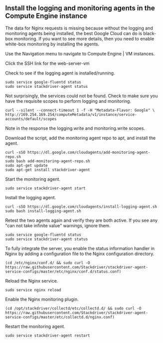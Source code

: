## Install the logging and monitoring agents in the Compute Engine instance
The data for Nginx requests is missing because without the logging and monitoring agents being installed, the best Google Cloud can do is black-box monitoring. If you want to see more details, then you need to enable white-box monitoring by installing the agents.

Use the Navigation menu to navigate to Compute Engine | VM instances.

Click the SSH link for the web-server-vm

Check to see if the logging agent is installed/running.

```
sudo service google-fluentd status
sudo service stackdriver-agent status
```
Not surprisingly, the services could not be found. Check to make sure you have the requisite scopes to perform logging and monitoring.
```
curl --silent --connect-timeout 1 -f -H "Metadata-Flavor: Google" \
http://169.254.169.254/computeMetadata/v1/instance/service-accounts/default/scopes
```
Note in the response the logging.write and monitoring.write scopes.

Download the script, add the monitoring agent repo to apt, and install the agent.
```
curl -sSO https://dl.google.com/cloudagents/add-monitoring-agent-repo.sh
sudo bash add-monitoring-agent-repo.sh
sudo apt-get update
sudo apt-get install stackdriver-agent
```
Start the monitoring agent.
```
sudo service stackdriver-agent start
```
Install the logging agent.
```
curl -sSO https://dl.google.com/cloudagents/install-logging-agent.sh
sudo bash install-logging-agent.sh
```
Retest the two agents again and verify they are both active. If you see any "can not take infinite value" warnings, ignore them.
```
sudo service google-fluentd status
sudo service stackdriver-agent status
```
To fully integrate the server, you enable the status information handler in Nginx by adding a configuration file to the Nginx configuration directory.
```
(cd /etc/nginx/conf.d/ && sudo curl -O https://raw.githubusercontent.com/Stackdriver/stackdriver-agent-service-configs/master/etc/nginx/conf.d/status.conf)
```
Reload the Nginx service.
```
sudo service nginx reload
```
Enable the Nginx monitoring plugin.
```
(cd /opt/stackdriver/collectd/etc/collectd.d/ && sudo curl -O https://raw.githubusercontent.com/Stackdriver/stackdriver-agent-service-configs/master/etc/collectd.d/nginx.conf)
```
Restart the monitoring agent.
```
sudo service stackdriver-agent restart
```